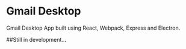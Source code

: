 # Gmail Desktop
Gmail Desktop App built using React, Webpack, Express and Electron.

##Still in development...
